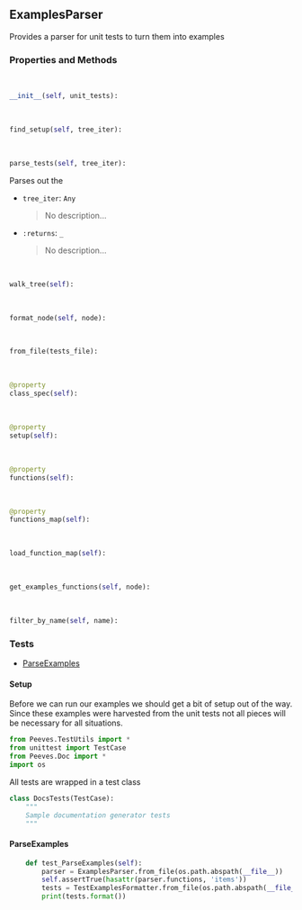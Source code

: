## <a id="Peeves.Peeves.Doc.ExamplesParser.ExamplesParser">ExamplesParser</a>
Provides a parser for unit tests to turn them into examples

### Properties and Methods
<a id="Peeves.Peeves.Doc.ExamplesParser.ExamplesParser.__init__" class="docs-object-method">&nbsp;</a>
```python
__init__(self, unit_tests): 
```

<a id="Peeves.Peeves.Doc.ExamplesParser.ExamplesParser.find_setup" class="docs-object-method">&nbsp;</a>
```python
find_setup(self, tree_iter): 
```

<a id="Peeves.Peeves.Doc.ExamplesParser.ExamplesParser.parse_tests" class="docs-object-method">&nbsp;</a>
```python
parse_tests(self, tree_iter): 
```
Parses out the
- `tree_iter`: `Any`
    >No description...
- `:returns`: `_`
    >No description...

<a id="Peeves.Peeves.Doc.ExamplesParser.ExamplesParser.walk_tree" class="docs-object-method">&nbsp;</a>
```python
walk_tree(self): 
```

<a id="Peeves.Peeves.Doc.ExamplesParser.ExamplesParser.format_node" class="docs-object-method">&nbsp;</a>
```python
format_node(self, node): 
```

<a id="Peeves.Peeves.Doc.ExamplesParser.ExamplesParser.from_file" class="docs-object-method">&nbsp;</a>
```python
from_file(tests_file): 
```

<a id="Peeves.Peeves.Doc.ExamplesParser.ExamplesParser.class_spec" class="docs-object-method">&nbsp;</a>
```python
@property
class_spec(self): 
```

<a id="Peeves.Peeves.Doc.ExamplesParser.ExamplesParser.setup" class="docs-object-method">&nbsp;</a>
```python
@property
setup(self): 
```

<a id="Peeves.Peeves.Doc.ExamplesParser.ExamplesParser.functions" class="docs-object-method">&nbsp;</a>
```python
@property
functions(self): 
```

<a id="Peeves.Peeves.Doc.ExamplesParser.ExamplesParser.functions_map" class="docs-object-method">&nbsp;</a>
```python
@property
functions_map(self): 
```

<a id="Peeves.Peeves.Doc.ExamplesParser.ExamplesParser.load_function_map" class="docs-object-method">&nbsp;</a>
```python
load_function_map(self): 
```

<a id="Peeves.Peeves.Doc.ExamplesParser.ExamplesParser.get_examples_functions" class="docs-object-method">&nbsp;</a>
```python
get_examples_functions(self, node): 
```

<a id="Peeves.Peeves.Doc.ExamplesParser.ExamplesParser.filter_by_name" class="docs-object-method">&nbsp;</a>
```python
filter_by_name(self, name): 
```



### Tests
- [ParseExamples](#ParseExamples)

#### Setup
Before we can run our examples we should get a bit of setup out of the way.
Since these examples were harvested from the unit tests not all pieces
will be necessary for all situations.
```python
from Peeves.TestUtils import *
from unittest import TestCase
from Peeves.Doc import *
import os
```

All tests are wrapped in a test class
```python
class DocsTests(TestCase):
    """
    Sample documentation generator tests
    """
```
#### <a name="ParseExamples">ParseExamples</a>
```python
    def test_ParseExamples(self):
        parser = ExamplesParser.from_file(os.path.abspath(__file__))
        self.assertTrue(hasattr(parser.functions, 'items'))
        tests = TestExamplesFormatter.from_file(os.path.abspath(__file__))
        print(tests.format())
```